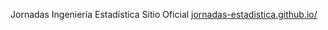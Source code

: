 Jornadas Ingeniería Estadística Sitio Oficial
[jornadas-estadistica.github.io/](https://jornadas-estadistica.github.io/)
